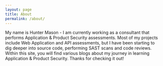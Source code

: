 ```yaml
---
layout: page
title: About
permalink: /about/
---
```


My name is Hunter Mason - I am currently working as a consultant that performs Application & Product Security assessments. Most of my projects include Web Application and API assessments, but I have been starting to dig deeper into source code, performing SAST scans and code reviews.
Within this site, you will find various blogs about my journey in learning Application & Product Security. Thanks for checking it out!
